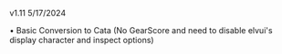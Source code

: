 v1.11 5/17/2024

• Basic Conversion to Cata (No GearScore and need to disable elvui's display character and inspect options)
